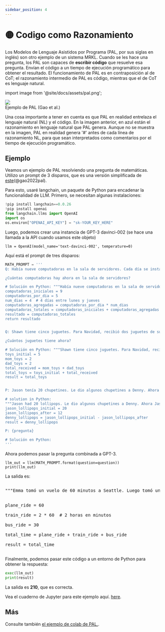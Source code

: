 ```yaml
---
sidebar_position: 4
---
```


# 🟡 Codigo como Razonamiento

Los Modelos de Lenguaje Asistidos por Programa (PAL, por sus siglas en inglés) son otro ejemplo de un sistema MRKL. Cuando se les hace una pregunta, los PAL son capaces de **escribir código** que resuelve esa pregunta. Envían el código a un tiempo de ejecución programático para obtener el resultado. El funcionamiento de PAL es en contraposición al de CoT; el razonamiento intermedio de PAL es código, mientras que el de CoT es lenguaje natural.

import image from '@site/docs/assets/pal.png';

<div style={{textAlign: 'center'}}>
  <img src={image} style={{width: "500px"}} />
</div>

<div style={{textAlign: 'center'}}>
Ejemplo de PAL (Gao et al.)
</div>

Una cosa importante a tener en cuenta es que PAL en realidad entrelaza el lenguaje natural (NL) y el código. En la imagen anterior, en azul están el razonamiento en lenguaje natural que PAL genera. Aunque no se muestra en la imagen, PAL en realidad genera '\#' antes de cada línea de razonamiento NL, para que sean interpretados como comentarios por el tiempo de ejecución programático.

## Ejemplo

Veamos un ejemplo de PAL resolviendo una pregunta de matemáticas. Utilizo un prompt de 3 disparos, que es una versión simplificada de [este](https://github.com/reasoning-machines/pal/blob/main/pal/prompt/math_prompts.py)(@gao2022pal).

Para esto, usaré langchain, un paquete de Python para encadenar la funcionalidad de LLM. Primero, se necesitan algunas instalaciones:

```python
!pip install langchain==0.0.26
!pip install openai
from langchain.llms import OpenAI
import os
os.environ["OPENAI_API_KEY"] = "sk-YOUR_KEY_HERE"
```

Luego, podemos crear una instancia de GPT-3 davinci-002 (se hace una llamada a la API cuando usamos este objeto)
```
llm = OpenAI(model_name='text-davinci-002', temperature=0)
```

Aquí está el prompt de tres disparos:

```python
MATH_PROMPT = '''
Q: Había nueve computadoras en la sala de servidores. Cada día se instalaron cinco computadoras más, de lunes a jueves. How many computers are now in the server room?

¿Cuántas computadoras hay ahora en la sala de servidores?

# Solución en Python: """Había nueve computadoras en la sala de servidores. Cada día se instalaron cinco computadoras más, de lunes a jueves. ¿Cuántas computadoras hay ahora en la sala de servidores?"""
computadoras_iniciales = 9
computadoras_por_dia = 5
num_dias = 4  # 4 días entre lunes y jueves
computadoras_agregadas = computadoras_por_dia * num_dias
computadoras_totales = computadoras_iniciales + computadoras_agregadas
resultado = computadoras_totales
return resultado


Q: Shawn tiene cinco juguetes. Para Navidad, recibió dos juguetes de su mamá y dos juguetes de su papá. How many toys does he have now?

¿Cuántos juguetes tiene ahora?

# Solución en Python: """Shawn tiene cinco juguetes. Para Navidad, recibió dos juguetes de su mamá y dos juguetes de su papá. ¿Cuántos juguetes tiene ahora?
toys_initial = 5
mom_toys = 2
dad_toys = 2
total_received = mom_toys + dad_toys
total_toys = toys_initial + total_received
result = total_toys


P: Jason tenía 20 chupetines. Le dio algunos chupetines a Denny. Ahora Jason tiene 12 chupetines. How many lollipops did Jason give to Denny?

# solution in Python:
"""Jason had 20 lollipops. Le dio algunos chupetines a Denny. Ahora Jason tiene 12 chupetines. ¿Cuántos chupetines le dio Jason a Denny?"""
jason_lollipops_initial = 20
jason_lollipops_after = 12
denny_lollipops = jason_lollipops_initial - jason_lollipops_after
result = denny_lollipops

P: {pregunta}

# Solución en Python:
'''
```

Ahora podemos pasar la pregunta combinada a GPT-3.

```
llm_out = llm(MATH_PROMPT.format(question=question))
print(llm_out)
```

La salida es:

<pre>
<span className="bluegreen-highlight">
"""Emma tomó un vuelo de 60 minutos a Seattle. Luego tomó un viaje en tren de 2 horas a Portland, y luego un viaje en autobús de 30 minutos a Vancouver. ¿Cuánto tiempo le llevó llegar a Vancouver?"""<br/>

plane_ride = 60<br/>
train_ride = 2 * 60  # 2 horas en minutos<br/>
bus_ride = 30<br/>
total_time = plane_ride + train_ride + bus_ride<br/>
result = total_time
</span>
</pre>

Finalmente, podemos pasar este código a un entorno de Python para obtener la respuesta:

```python
exec(llm_out)
print(result)
```

La salida es **210**, que es correcta.

Vea el cuaderno de Jupyter para este ejemplo aquí. [here](https://github.com/trigaten/Learn_Prompting/tree/main/docs/code_examples/PAL.ipynb).

## Más

Consulte también [el ejemplo de colab de PAL.](https://colab.research.google.com/drive/1u4_RsdI0E79PCMDdcPiJUzYhdnjoXeXc?usp=sharing#scrollTo=Ba0ycacK4i1V).
